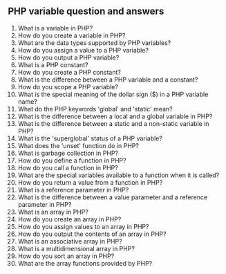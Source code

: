 ## PHP variable question and answers

1. What is a variable in PHP?
2. How do you create a variable in PHP?
3. What are the data types supported by PHP variables?
4. How do you assign a value to a PHP variable?
5. How do you output a PHP variable?
6. What is a PHP constant?
7. How do you create a PHP constant?
8. What is the difference between a PHP variable and a constant?
9. How do you scope a PHP variable?
10. What is the special meaning of the dollar sign ($) in a PHP variable name?
11. What do the PHP keywords 'global' and 'static' mean?
12. What is the difference between a local and a global variable in PHP?
13. What is the difference between a static and a non-static variable in PHP?
14. What is the 'superglobal' status of a PHP variable?
15. What does the 'unset' function do in PHP?
16. What is garbage collection in PHP?
17. How do you define a function in PHP?
18. How do you call a function in PHP?
19. What are the special variables available to a function when it is called?
20. How do you return a value from a function in PHP?
21. What is a reference parameter in PHP?
22. What is the difference between a value parameter and a reference parameter in PHP?
23. What is an array in PHP?
24. How do you create an array in PHP?
25. How do you assign values to an array in PHP?
26. How do you output the contents of an array in PHP?
27. What is an associative array in PHP?
28. What is a multidimensional array in PHP?
29. How do you sort an array in PHP?
30. What are the array functions provided by PHP?

